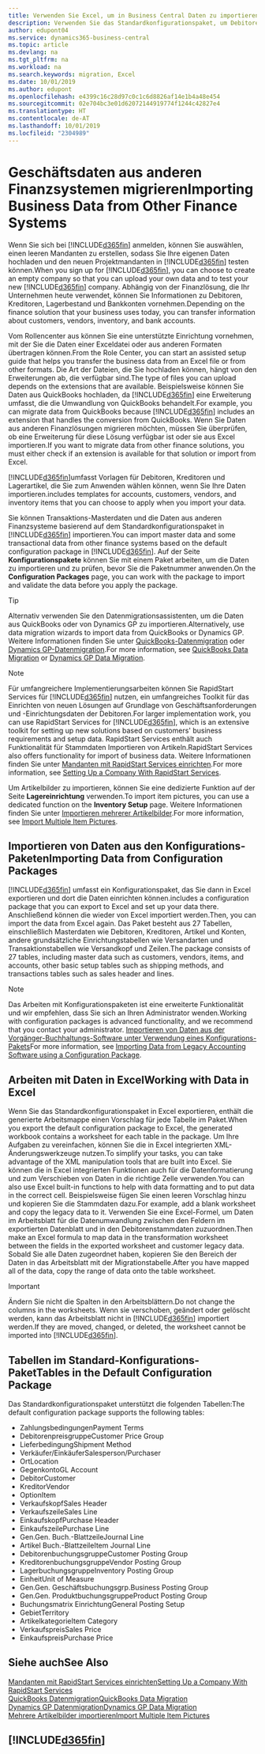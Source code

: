 ```yaml
---
title: Verwenden Sie Excel, um in Business Central Daten zu importieren | Microsoft Docs
description: Verwenden Sie das Standardkonfigurationspaket, um Debitorendaten in Excel hinzuzufügen und Daten nach Business Central zu importieren.
author: edupont04
ms.service: dynamics365-business-central
ms.topic: article
ms.devlang: na
ms.tgt_pltfrm: na
ms.workload: na
ms.search.keywords: migration, Excel
ms.date: 10/01/2019
ms.author: edupont
ms.openlocfilehash: e4399c16c28d97c0c1c6d8826af14e1b4a48e454
ms.sourcegitcommit: 02e704bc3e01d62072144919774f1244c42827e4
ms.translationtype: HT
ms.contentlocale: de-AT
ms.lasthandoff: 10/01/2019
ms.locfileid: "2304989"
---
```

# <a name="importing-business-data-from-other-finance-systems"></a><span data-ttu-id="4c526-103">Geschäftsdaten aus anderen Finanzsystemen migrieren</span><span class="sxs-lookup"><span data-stu-id="4c526-103">Importing Business Data from Other Finance Systems</span></span>
<span data-ttu-id="4c526-104">Wenn Sie sich bei [!INCLUDE[d365fin](includes/d365fin_md.md)] anmelden, können Sie auswählen, einen leeren Mandanten zu erstellen, sodass Sie Ihre eigenen Daten hochladen und den neuen Projektmandanten in [!INCLUDE[d365fin](includes/d365fin_md.md)] testen können.</span><span class="sxs-lookup"><span data-stu-id="4c526-104">When you sign up for [!INCLUDE[d365fin](includes/d365fin_md.md)], you can choose to create an empty company so that you can upload your own data and to test your new [!INCLUDE[d365fin](includes/d365fin_md.md)] company.</span></span> <span data-ttu-id="4c526-105">Abhängig von der Finanzlösung, die Ihr Unternehmen heute verwendet, können Sie Informationen zu Debitoren, Kreditoren, Lagerbestand und Bankkonten vornehmen.</span><span class="sxs-lookup"><span data-stu-id="4c526-105">Depending on the finance solution that your business uses today, you can transfer information about customers, vendors, inventory, and bank accounts.</span></span>  

<span data-ttu-id="4c526-106">Vom Rollencenter aus können Sie eine unterstützte Einrichtung vornehmen, mit der Sie die Daten einer Exceldatei oder aus anderen Formaten übertragen können.</span><span class="sxs-lookup"><span data-stu-id="4c526-106">From the Role Center, you can start an assisted setup guide that helps you transfer the business data from an Excel file or from other formats.</span></span> <span data-ttu-id="4c526-107">Die Art der Dateien, die Sie hochladen können, hängt von den Erweiterungen ab, die verfügbar sind.</span><span class="sxs-lookup"><span data-stu-id="4c526-107">The type of files you can upload depends on the extensions that are available.</span></span> <span data-ttu-id="4c526-108">Beispielsweise können Sie Daten aus QuickBooks hochladen, da [!INCLUDE[d365fin](includes/d365fin_md.md)] eine Erweiterung umfasst, die die Umwandlung von QuickBooks behandelt.</span><span class="sxs-lookup"><span data-stu-id="4c526-108">For example, you can migrate data from QuickBooks because [!INCLUDE[d365fin](includes/d365fin_md.md)] includes an extension that handles the conversion from QuickBooks.</span></span> <span data-ttu-id="4c526-109">Wenn Sie Daten aus anderen Finanzlösungen migrieren möchten, müssen Sie überprüfen, ob eine Erweiterung für diese Lösung verfügbar ist oder sie aus Excel importieren.</span><span class="sxs-lookup"><span data-stu-id="4c526-109">If you want to migrate data from other finance solutions, you must either check if an extension is available for that solution or import from Excel.</span></span>  

[!INCLUDE[d365fin](includes/d365fin_md.md)]<span data-ttu-id="4c526-110">umfasst Vorlagen für Debitoren, Kreditoren und Lagerartikel, die Sie zum Anwenden wählen können, wenn Sie Ihre Daten importieren.</span><span class="sxs-lookup"><span data-stu-id="4c526-110">includes templates for accounts, customers, vendors, and inventory items that you can choose to apply when you import your data.</span></span>

<span data-ttu-id="4c526-111">Sie können Transaktions-Masterdaten und die Daten aus anderen Finanzsysteme basierend auf dem Standardkonfigurationspaket in [!INCLUDE[d365fin](includes/d365fin_md.md)] importieren.</span><span class="sxs-lookup"><span data-stu-id="4c526-111">You can import master data and some transactional data from other finance systems based on the default configuration package in [!INCLUDE[d365fin](includes/d365fin_md.md)].</span></span> <span data-ttu-id="4c526-112">Auf der Seite **Konfigurationspakete** können Sie mit einem Paket arbeiten, um die Daten zu importieren und zu prüfen, bevor Sie die Paketnummer anwenden.</span><span class="sxs-lookup"><span data-stu-id="4c526-112">On the **Configuration Packages** page, you can work with the package to import and validate the data before you apply the package.</span></span>  

> [!TIP]  
> <span data-ttu-id="4c526-113">Alternativ verwenden Sie den Datenmigrationsassistenten, um die Daten aus QuickBooks oder von Dynamics GP zu importieren.</span><span class="sxs-lookup"><span data-stu-id="4c526-113">Alternatively, use data migration wizards to import data from QuickBooks or Dynamics GP.</span></span> <span data-ttu-id="4c526-114">Weitere Informationen finden Sie unter [QuickBooks-Datenmigration](ui-extensions-quickbooks-data-migration.md) oder [Dynamics GP-Datenmigration](ui-extensions-dynamicsgp-data-migration.md).</span><span class="sxs-lookup"><span data-stu-id="4c526-114">For more information, see [QuickBooks Data Migration](ui-extensions-quickbooks-data-migration.md) or [Dynamics GP Data Migration](ui-extensions-dynamicsgp-data-migration.md).</span></span>

> [!NOTE]  
> <span data-ttu-id="4c526-115">Für umfangreichere Implementierungsarbeiten können Sie RapidStart Services für [!INCLUDE[d365fin](includes/d365fin_md.md)] nutzen, ein umfangreiches Toolkit für das Einrichten von neuen Lösungen auf Grundlage von Geschäftsanforderungen und -Einrichtungsdaten der Debitoren.</span><span class="sxs-lookup"><span data-stu-id="4c526-115">For larger implementation work, you can use RapidStart Services for [!INCLUDE[d365fin](includes/d365fin_md.md)], which is an extensive toolkit for setting up new solutions based on customers' business requirements and setup data.</span></span> <span data-ttu-id="4c526-116">RapidStart Services enthält auch Funktionalität für Stammdaten Importieren von Artikeln.</span><span class="sxs-lookup"><span data-stu-id="4c526-116">RapidStart Services also offers functionality for import of business data.</span></span> <span data-ttu-id="4c526-117">Weitere Informationen finden Sie unter [Mandanten mit RapidStart Services einrichten](admin-set-up-a-company-with-rapidstart.md).</span><span class="sxs-lookup"><span data-stu-id="4c526-117">For more information, see [Setting Up a Company With RapidStart Services](admin-set-up-a-company-with-rapidstart.md).</span></span>

<span data-ttu-id="4c526-118">Um Artikelbilder zu importieren, können Sie eine dedizierte Funktion auf der Seite **Lagereinrichtung** verwenden.</span><span class="sxs-lookup"><span data-stu-id="4c526-118">To import item pictures, you can use a dedicated function on the **Inventory Setup** page.</span></span> <span data-ttu-id="4c526-119">Weitere Informationen finden Sie unter [Importieren mehrerer Artikelbilder](inventory-how-import-item-pictures.md).</span><span class="sxs-lookup"><span data-stu-id="4c526-119">For more information, see [Import Multiple Item Pictures](inventory-how-import-item-pictures.md).</span></span>

## <a name="importing-data-from-configuration-packages"></a><span data-ttu-id="4c526-120">Importieren von Daten aus den Konfigurations-Paketen</span><span class="sxs-lookup"><span data-stu-id="4c526-120">Importing Data from Configuration Packages</span></span>
[!INCLUDE[d365fin](includes/d365fin_md.md)] <span data-ttu-id="4c526-121">umfasst ein Konfigurationspaket, das Sie dann in Excel exportieren und dort die Daten einrichten können.</span><span class="sxs-lookup"><span data-stu-id="4c526-121">includes a configuration package that you can export to Excel and set up your data there.</span></span> <span data-ttu-id="4c526-122">Anschließend können die wieder von Excel importiert werden.</span><span class="sxs-lookup"><span data-stu-id="4c526-122">Then, you can import the data from Excel again.</span></span> <span data-ttu-id="4c526-123">Das Paket besteht aus 27 Tabellen, einschließlich Masterdaten wie Debitoren, Kreditoren, Artikel und Konten, andere grundsätzliche Einrichtungstabellen wie Versandarten und Transaktionstabellen wie Versandkopf und Zeilen.</span><span class="sxs-lookup"><span data-stu-id="4c526-123">The package consists of 27 tables, including master data such as customers, vendors, items, and accounts, other basic setup tables such as shipping methods, and transactions tables such as sales header and lines.</span></span>  

> [!NOTE]  
>   <span data-ttu-id="4c526-124">Das Arbeiten mit Konfigurationspaketen ist eine erweiterte Funktionalität und wir empfehlen, dass Sie sich an Ihren Administrator wenden.</span><span class="sxs-lookup"><span data-stu-id="4c526-124">Working with configuration packages is advanced functionality, and we recommend that you contact your administrator.</span></span> <span data-ttu-id="4c526-125">[Importieren von Daten aus der Vorgänger-Buchhaltungs-Software unter Verwendung eines Konfigurations-Pakets](across-import-data-configuration-packages.md)</span><span class="sxs-lookup"><span data-stu-id="4c526-125">For more information, see [Importing Data from Legacy Accounting Software using a Configuration Package](across-import-data-configuration-packages.md).</span></span>

## <a name="working-with-data-in-excel"></a><span data-ttu-id="4c526-126">Arbeiten mit Daten in Excel</span><span class="sxs-lookup"><span data-stu-id="4c526-126">Working with Data in Excel</span></span>
<span data-ttu-id="4c526-127">Wenn Sie das Standardkonfigurationspaket in Excel exportieren, enthält die generierte Arbeitsmappe einen Vorschlag für jede Tabelle im Paket.</span><span class="sxs-lookup"><span data-stu-id="4c526-127">When you export the default configuration package to Excel, the generated workbook contains a worksheet for each table in the package.</span></span> <span data-ttu-id="4c526-128">Um Ihre Aufgaben zu vereinfachen, können Sie die in Excel integrierten XML-Änderungswerkzeuge nutzen.</span><span class="sxs-lookup"><span data-stu-id="4c526-128">To simplify your tasks, you can take advantage of the XML manipulation tools that are built into Excel.</span></span> <span data-ttu-id="4c526-129">Sie können die in Excel integrierten Funktionen auch für die Datenformatierung und zum Verschieben von Daten in die richtige Zelle verwenden.</span><span class="sxs-lookup"><span data-stu-id="4c526-129">You can also use Excel built-in functions to help with data formatting and to put data in the correct cell.</span></span> <span data-ttu-id="4c526-130">Beispielsweise fügen Sie einen leeren Vorschlag hinzu und kopieren Sie die Stammdaten dazu.</span><span class="sxs-lookup"><span data-stu-id="4c526-130">For example, add a blank worksheet and copy the legacy data to it.</span></span> <span data-ttu-id="4c526-131">Verwenden Sie eine Excel-Formel, um Daten im Arbeitsblatt für die Datenumwandlung zwischen den Feldern im exportierten Datenblatt und in den Debitorenstammdaten zuzuordnen.</span><span class="sxs-lookup"><span data-stu-id="4c526-131">Then make an Excel formula to map data in the transformation worksheet between the fields in the exported worksheet and customer legacy data.</span></span> <span data-ttu-id="4c526-132">Sobald Sie alle Daten zugeordnet haben, kopieren Sie den Bereich der Daten in das Arbeitsblatt mit der Migrationstabelle.</span><span class="sxs-lookup"><span data-stu-id="4c526-132">After you have mapped all of the data, copy the range of data onto the table worksheet.</span></span>  

> [!IMPORTANT]  
>  <span data-ttu-id="4c526-133">Ändern Sie nicht die Spalten in den Arbeitsblättern.</span><span class="sxs-lookup"><span data-stu-id="4c526-133">Do not change the columns in the worksheets.</span></span> <span data-ttu-id="4c526-134">Wenn sie verschoben, geändert oder gelöscht werden, kann das Arbeitsblatt nicht in [!INCLUDE[d365fin](includes/d365fin_md.md)] importiert werden.</span><span class="sxs-lookup"><span data-stu-id="4c526-134">If they are moved, changed, or deleted, the worksheet cannot be imported into [!INCLUDE[d365fin](includes/d365fin_md.md)].</span></span>

## <a name="tables-in-the-default-configuration-package"></a><span data-ttu-id="4c526-135">Tabellen im Standard-Konfigurations-Paket</span><span class="sxs-lookup"><span data-stu-id="4c526-135">Tables in the Default Configuration Package</span></span>
<span data-ttu-id="4c526-136">Das Standardkonfigurationspaket unterstützt die folgenden Tabellen:</span><span class="sxs-lookup"><span data-stu-id="4c526-136">The default configuration package supports the following tables:</span></span>

-   <span data-ttu-id="4c526-137">Zahlungsbedingungen</span><span class="sxs-lookup"><span data-stu-id="4c526-137">Payment Terms</span></span>
-   <span data-ttu-id="4c526-138">Debitorenpreisgruppe</span><span class="sxs-lookup"><span data-stu-id="4c526-138">Customer Price Group</span></span>
-   <span data-ttu-id="4c526-139">Lieferbedingung</span><span class="sxs-lookup"><span data-stu-id="4c526-139">Shipment Method</span></span>
-   <span data-ttu-id="4c526-140">Verkäufer/Einkäufer</span><span class="sxs-lookup"><span data-stu-id="4c526-140">Salesperson/Purchaser</span></span>
-   <span data-ttu-id="4c526-141">Ort</span><span class="sxs-lookup"><span data-stu-id="4c526-141">Location</span></span>
-   <span data-ttu-id="4c526-142">Gegenkonto</span><span class="sxs-lookup"><span data-stu-id="4c526-142">GL Account</span></span>
-   <span data-ttu-id="4c526-143">Debitor</span><span class="sxs-lookup"><span data-stu-id="4c526-143">Customer</span></span>
-   <span data-ttu-id="4c526-144">Kreditor</span><span class="sxs-lookup"><span data-stu-id="4c526-144">Vendor</span></span>
-   <span data-ttu-id="4c526-145">Option</span><span class="sxs-lookup"><span data-stu-id="4c526-145">Item</span></span>
-   <span data-ttu-id="4c526-146">Verkaufskopf</span><span class="sxs-lookup"><span data-stu-id="4c526-146">Sales Header</span></span>
-   <span data-ttu-id="4c526-147">Verkaufszeile</span><span class="sxs-lookup"><span data-stu-id="4c526-147">Sales Line</span></span>
-   <span data-ttu-id="4c526-148">Einkaufskopf</span><span class="sxs-lookup"><span data-stu-id="4c526-148">Purchase Header</span></span>
-   <span data-ttu-id="4c526-149">Einkaufszeile</span><span class="sxs-lookup"><span data-stu-id="4c526-149">Purchase Line</span></span>
-   <span data-ttu-id="4c526-150">Gen.</span><span class="sxs-lookup"><span data-stu-id="4c526-150">Gen.</span></span> <span data-ttu-id="4c526-151">Buch.-Blattzeile</span><span class="sxs-lookup"><span data-stu-id="4c526-151">Journal Line</span></span>
-   <span data-ttu-id="4c526-152">Artikel Buch.-Blattzeile</span><span class="sxs-lookup"><span data-stu-id="4c526-152">Item Journal Line</span></span>
-   <span data-ttu-id="4c526-153">Debitorenbuchungsgruppe</span><span class="sxs-lookup"><span data-stu-id="4c526-153">Customer Posting Group</span></span>
-   <span data-ttu-id="4c526-154">Kreditorenbuchungsgruppe</span><span class="sxs-lookup"><span data-stu-id="4c526-154">Vendor Posting Group</span></span>
-   <span data-ttu-id="4c526-155">Lagerbuchungsgruppe</span><span class="sxs-lookup"><span data-stu-id="4c526-155">Inventory Posting Group</span></span>
-   <span data-ttu-id="4c526-156">Einheit</span><span class="sxs-lookup"><span data-stu-id="4c526-156">Unit of Measure</span></span>
-   <span data-ttu-id="4c526-157">Gen.</span><span class="sxs-lookup"><span data-stu-id="4c526-157">Gen.</span></span> <span data-ttu-id="4c526-158">Geschäftsbuchungsgrp.</span><span class="sxs-lookup"><span data-stu-id="4c526-158">Business Posting Group</span></span>
-   <span data-ttu-id="4c526-159">Gen.</span><span class="sxs-lookup"><span data-stu-id="4c526-159">Gen.</span></span> <span data-ttu-id="4c526-160">Produktbuchungsgruppe</span><span class="sxs-lookup"><span data-stu-id="4c526-160">Product Posting Group</span></span>
-   <span data-ttu-id="4c526-161">Buchungsmatrix Einrichtung</span><span class="sxs-lookup"><span data-stu-id="4c526-161">General Posting Setup</span></span>
-   <span data-ttu-id="4c526-162">Gebiet</span><span class="sxs-lookup"><span data-stu-id="4c526-162">Territory</span></span>
-   <span data-ttu-id="4c526-163">Artikelkategorie</span><span class="sxs-lookup"><span data-stu-id="4c526-163">Item Category</span></span>
-   <span data-ttu-id="4c526-164">Verkaufspreis</span><span class="sxs-lookup"><span data-stu-id="4c526-164">Sales Price</span></span>
-   <span data-ttu-id="4c526-165">Einkaufspreis</span><span class="sxs-lookup"><span data-stu-id="4c526-165">Purchase Price</span></span>

## <a name="see-also"></a><span data-ttu-id="4c526-166">Siehe auch</span><span class="sxs-lookup"><span data-stu-id="4c526-166">See Also</span></span>
[<span data-ttu-id="4c526-167">Mandanten mit RapidStart Services einrichten</span><span class="sxs-lookup"><span data-stu-id="4c526-167">Setting Up a Company With RapidStart Services</span></span>](admin-set-up-a-company-with-rapidstart.md)  
[<span data-ttu-id="4c526-168">QuickBooks Datenmigration</span><span class="sxs-lookup"><span data-stu-id="4c526-168">QuickBooks Data Migration</span></span>](ui-extensions-quickbooks-data-migration.md)  
[<span data-ttu-id="4c526-169">Dynamics GP Datenmigration</span><span class="sxs-lookup"><span data-stu-id="4c526-169">Dynamics GP Data Migration</span></span>](ui-extensions-dynamicsgp-data-migration.md)  
[<span data-ttu-id="4c526-170">Mehrere Artikelbilder importieren</span><span class="sxs-lookup"><span data-stu-id="4c526-170">Import Multiple Item Pictures</span></span>](inventory-how-import-item-pictures.md)

## [!INCLUDE[d365fin](includes/free_trial_md.md)]  
